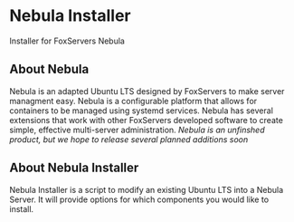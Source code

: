 # Nebula Installer
Installer for FoxServers Nebula

## About Nebula
Nebula is an adapted Ubuntu LTS designed by FoxServers to make server managment easy. Nebula is a configurable platform that allows for containers to be managed using systemd services. Nebula has several extensions that work with other FoxServers developed software to create simple, effective multi-server administration.
*Nebula is an unfinshed product, but we hope to release several planned additions soon*

## About Nebula Installer
Nebula Installer is a script to modify an existing Ubuntu LTS into a Nebula Server. It will provide options for which components you would like to install.
